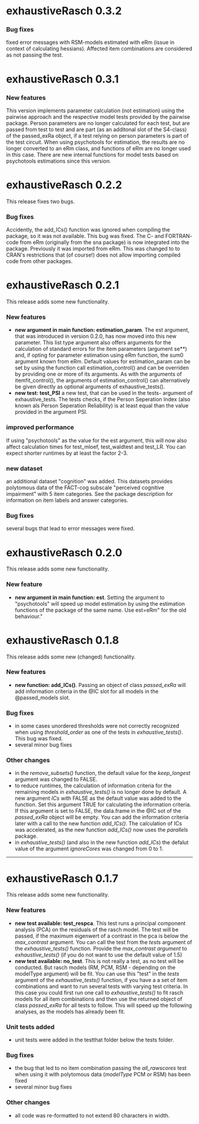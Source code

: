 # exhaustiveRasch 0.3.2
### Bug fixes
fixed error messages with RSM-models estimated with eRm (issue in context of calculating hessians). Affected item combinations are considered as not passing the test.

# exhaustiveRasch 0.3.1
### New features
This version implements parameter calculation (not estimation) using the pairwise approach and the respective model tests provided by the pairwise package.
Person parameters are no longer calculated for each test, but are passed from test to test and are part (as an additonal slot of the S4-class) of the passed_exRa object, if a test relying on person parameters is part of the test circuit.
When using psychotools for estimation, the results are no longer converted to an eRm class, and functions of eRm are no longer used in this case. There are new internal functions for model tests based on psychotools estimations since this version.

# exhaustiveRasch 0.2.2
This release fixes two bugs.

### Bug fixes
Accidently, the add_ICs() function was ignored when compiling the package, so it was not available. This bug was fixed.
The C- and FORTRAN- code from eRm (originally from the sna package) is now integrated into the package. Previously it was imported from eRm. This was changed to to CRAN's restrictions that (of course!) does not allow importing compiled code from other packages.

# exhaustiveRasch 0.2.1
This release adds some new functionality.

### New features
- **new argument in main function: estimation_param**. The est argument, that was introduced in version 0.2.0, has now moved into this new parameter. This list type argument also offers arguments for the calculation of standard errors for the item parameters (argument se**) and, if opting for parameter estimation using eRm function, the sum0 argument known from eRm. Default values for estimation_param can be set by using the function call estimation_control() and can be overriden by providing one or more of its arguments. As with the arguments of itemfit_control(), the arguments of estimation_control() can alternatively be given directly as optional arguments of exhaustive_tests().
- **new test: test_PSI** a new test, that can be used in the tests- argument of exhaustive_tests. The tests checks, if the Person Seperation Index (also known als Person Seperation Reliability) is at least equal than the value provided in the argument PSI.

### improved performance
If using "psychotools" as the value for the est argument, this will now also affect calculation times for test_mloef, test_waldtest and test_LR. You can expect shorter runtimes by at least the factor 2-3.

### new dataset
an additional dataset "cognition" was added. This datasets provides polytomous data of the FACT-cog subscale "perceived cognitive impairment" with 5 item categories. See the package description for information on item labels and answer categories.

### Bug fixes
several bugs that lead to error messages were fixed.


# exhaustiveRasch 0.2.0
This release adds some new functionality.

### New feature
- **new argument in main function: est**. Setting the argument to "psychotools" will speed up model estimation by using the estimation functions of the package of the same name. Use est=eRm" for the old behaviour."


# exhaustiveRasch 0.1.8
This release adds some new (changed) functionality.

### New features
- **new function: add_ICs()**. Passing an object of class *passed_exRa* will add information criteria in the @IC slot for all models in the @passed_models slot.

### Bug fixes
- in some cases unordered thresholds were not correctly recognized when using *threshold_order* as one of the tests in *exhaustive_tests()*. This bug was fixed.
- several minor bug fixes

### Other changes
- in the *remove_subsets()* function, the default value for the *keep_longest* argument was changed to FALSE.
- to reduce runtimes, the calculation of information criteria for the remaining models in *exhaustive_tests()* is no longer done by default. A new argument *ICs* with FALSE as the default value was added to the function. Set this argument TRUE for calculating the information criteria. If this argument is set to FALSE, the data.frame in the @IC sot of the *passed_exRa* object will be empty. You can add the information criteria later with a call to the new function *add_ICs()*. The calculation of ICs was accelerated, as the new function *add_ICs()* now uses the *parallels* package.
- in *exhaustive_tests()* (and also in the new function *add_ICs*) the defalut value of the argument *ignoreCores* was changed from 0 to 1.



***


# exhaustiveRasch 0.1.7
This release adds some new functionality.

### New features
- **new test available: test_respca**. This test runs a principal component analysis (PCA) on the residuals of the
  rasch model. The test will be passed, if the maximum eigenwert of a contrast in the pca is below the *max_contrast* argument. You can call the test from the *tests* argument of the *exhaustive_tests()* function. Provide the *max_contrast argument* to *exhaustive_tests()* (if you do not want to use the default value of 1.5)
- **new test available: no_test**. This is not really a test, as no test will be conducted.  But rasch models (RM, PCM, RSM - depending on the modelType argument) will be fit. You can use this "test" in the *tests* argument of the *exhaustive_tests()* function, if you have a a set of item combinations and want to run several tests with varying test criteria. In this case you could first run one call to *exhaustive_tests()* to fit rasch models for all item combinations and then use the returned object of class *passed_exRa* for all tests to follow. This will speed up the following analyses, as the models has already been fit.

### Unit tests added
- unit tests were added in the testthat folder below the tests folder.

### Bug fixes
- the bug that led to no item combination passing the *all_rawscores* test when using it with polytomous data (*modelType* PCM or RSM) has been fixed
- several minor bug fixes

### Other changes
- all code was re-formatted to not extend 80 characters in width.

